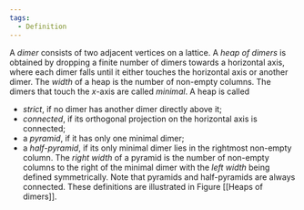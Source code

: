 ```yaml
---
tags:
  - Definition
---
```

A *dimer* consists of two adjacent vertices on a lattice. 
A *heap of dimers* is obtained by dropping a finite number of dimers towards a horizontal axis, where each dimer falls until it either touches the horizontal axis or another dimer. 
The *width* of a heap is the number of non-empty columns. The dimers that touch the $x$-axis are called *minimal*.
A heap is called
- *strict*, if no dimer has another dimer directly above it;
- *connected*, if its orthogonal projection on the horizontal axis is connected;
- a *pyramid*, if it has only one minimal dimer;
- a *half-pyramid*, if its only minimal dimer lies in the rightmost non-empty column.
The *right width* of a pyramid is the number of non-empty columns to the right of the minimal dimer with the *left width* being defined symmetrically.
Note that pyramids and half-pyramids are always connected.
These definitions are illustrated in Figure [[Heaps of dimers]].
